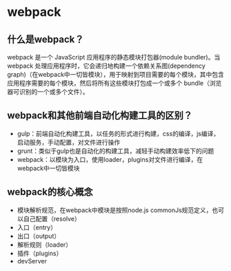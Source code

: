 # webpack

## 什么是webpack？
webpack 是一个 JavaScript 应用程序的静态模块打包器(module bundler)。当 webpack 处理应用程序时，它会递归地构建一个依赖关系图(dependency graph)（在webpack中一切皆模块），用于映射到项目需要的每个模块，其中包含应用程序需要的每个模块，然后将所有这些模块打包成一个或多个 bundle（浏览器可识别的一个或多个文件）。

## webpack和其他前端自动化构建工具的区别？
* gulp：前端自动化构建工具，以任务的形式进行构建，css的编译，js编译，启动服务，手动配置，对文件进行操作
* grunt：类似于gulp也是自动化的构建工具，减轻手动构建效率低下的问题
* webpack：以模块为入口，使用loader，plugins对文件进行编译，在webpack中一切皆模块

## webpack的核心概念
* 模块解析规范，在webpack中模块是按照node.js commonJs规范定义，也可以自己配置（resolve）
* 入口（entry）
* 出口（output）
* 解析规则（loader）
* 插件（plugins）
* devServer
